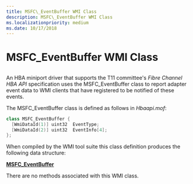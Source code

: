```yaml
---
title: MSFC\_EventBuffer WMI Class
description: MSFC\_EventBuffer WMI Class
ms.localizationpriority: medium
ms.date: 10/17/2018
---
```


# MSFC\_EventBuffer WMI Class


## <span id="ddk_msfc_eventbuffer_wmi_class_kr"></span><span id="DDK_MSFC_EVENTBUFFER_WMI_CLASS_KR"></span>


An HBA miniport driver that supports the T11 committee's *Fibre Channel HBA API* specification uses the MSFC\_EventBuffer class to report adapter event data to WMI clients that have registered to be notified of these events.

The MSFC\_EventBuffer class is defined as follows in *Hbaapi.mof*:

```cpp
class MSFC_EventBuffer { 
  [WmiDataId(1)] uint32  EventType;
  [WmiDataId(2)] uint32  EventInfo[4];
};
```

When compiled by the WMI tool suite this class definition produces the following data structure:

[**MSFC\_EventBuffer**](/windows-hardware/drivers/ddi/hbapiwmi/ns-hbapiwmi-_msfc_eventbuffer)

There are no methods associated with this WMI class.

 

